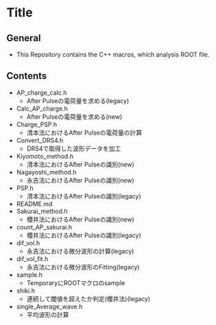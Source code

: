 # Title
## General
- This Repository contains the C++ macros, which analysis ROOT file.

## Contents
- AP_charge_calc.h
  - After Pulseの電荷量を求める(legacy)
- Calc_AP_charge.h
  - After Pulseの電荷量を求める(new)
- Charge_PSP.h
  - 清本法におけるAfter Pulseの電荷量の計算
- Convert_DRS4.h
  - DRS4で取得した波形データを加工
- Kiyomoto_method.h
  - 清本法におけるAfter Pulseの識別(new)
- Nagayoshi_method.h
  - 永吉法におけるAfter Pulseの識別(new)
- PSP.h
  - 清本法におけるAfter Pulseの識別(legacy)
- README.md
- Sakurai_method.h
  - 櫻井法におけるAfter Pulseの識別(new)
- count_AP_sakurai.h
  - 櫻井法におけるAfter Pulseの識別(legacy)
- dif_vol.h
  - 永吉法における微分波形の計算(legacy)
- dif_vol_fit.h
  - 永吉法における微分波形のFitting(legacy)
- sample.h
  - TemporaryにROOTマクロのsample
- shiki.h
  - 連続して閾値を超えたか判定(櫻井法)(legacy)
- single_Average_wave.h
  - 平均波形の計算
